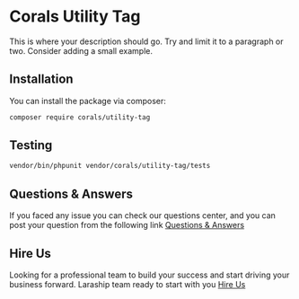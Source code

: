 # Corals Utility Tag

This is where your description should go. Try and limit it to a paragraph or two. Consider adding a small example.

## Installation

You can install the package via composer:

```bash
composer require corals/utility-tag
```

## Testing

```bash
vendor/bin/phpunit vendor/corals/utility-tag/tests 
```

## Questions & Answers
If you faced any issue you can check our questions center, and you can post your question from the following link
[Questions & Answers](https://www.laraship.com/laraship-questions/)  


## Hire Us
Looking for a professional team to build your success and start driving your business forward.
Laraship team ready to start with you [Hire Us](https://www.laraship.com/contact)
